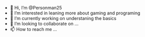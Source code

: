 - 👋 Hi, I’m @Personman25
- 👀 I’m interested in leaning more about gaming and programing
- 🌱 I’m currently working on understaning the basics 
- 💞️ I’m looking to collaborate on ...
- 📫 How to reach me ...

<!---
Personman25/Personman25 is a ✨ special ✨ repository because its `README.md` (this file) appears on your GitHub profile.
You can click the Preview link to take a look at your changes.
--->
